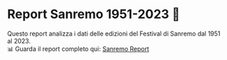 # Report Sanremo 1951-2023 🎤
Questo report analizza i dati delle edizioni del Festival di Sanremo dal 1951 al 2023.  
📊 Guarda il report completo qui: [Sanremo Report](https://lookerstudio.google.com/u/0/reporting/fc35ade5-95c1-4332-b75d-73e1f4f003e1/page/p_ip8wbsr6pd)  
